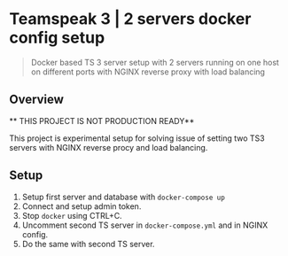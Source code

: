 # Teamspeak 3 | 2 servers docker config setup
> Docker based TS 3 server setup with 2 servers running on one host on different ports with NGINX reverse proxy with load balancing

## Overview 
** THIS PROJECT IS NOT PRODUCTION READY**

This project is experimental setup for solving issue of setting two TS3 servers with NGINX reverse procy and load balancing. 

## Setup
1. Setup first server and database with `docker-compose up`
2. Connect and setup admin token.
3. Stop `docker` using CTRL+C.
4. Uncomment second TS server in `docker-compose.yml` and in NGINX config.
5. Do the same with second TS server.

